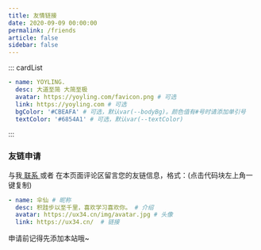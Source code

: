 ```yaml
---
title: 友情链接
date: 2020-09-09 00:00:00
permalink: /friends
article: false
sidebar: false
---
```


<!--
普通卡片列表容器，可用于友情链接、项目推荐、古诗词展示等。
cardList 后面可跟随一个数字表示每行最多显示多少个，选值范围1~4，默认3。在小屏时会根据屏幕宽度减少每行显示数量。
-->
::: cardList
```yaml
- name: YOYLING.
  desc: 大道至简 大简至极
  avatar: https://yoyling.com/favicon.png # 可选
  link: https://yoyling.com # 可选
  bgColor: '#CBEAFA' # 可选，默认var(--bodyBg)。颜色值有#号时请添加单引号
  textColor: '#6854A1' # 可选，默认var(--textColor)
```
:::


### 友链申请

与我[ 联系 ](/about/#联系)或者 在本页面评论区留言您的友链信息，格式：(点击代码块左上角一键复制)


```yaml
- name: 伞仙 # 昵称
  desc: 积跬步以至千里，喜欢学习喜欢你。 # 介绍
  avatar: https://ux34.cn/img/avatar.jpg # 头像
  link: https://ux34.cn/  # 链接
```

申请前记得先添加本站哦~

